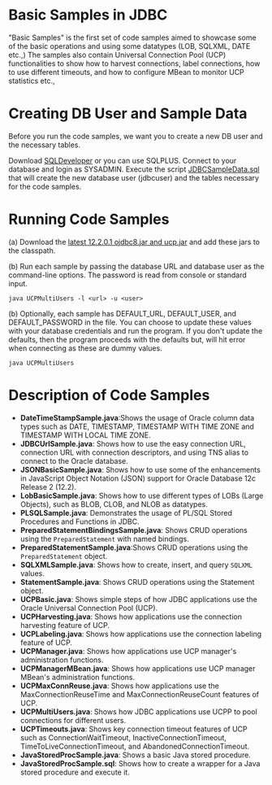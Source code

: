
# Basic Samples in JDBC 

"Basic Samples" is the first set of code samples aimed to showcase some 
of the basic operations and using some datatypes (LOB, SQLXML, DATE etc.,)
The samples also contain Universal Connection Pool (UCP) functionalities to show
how to harvest connections, label connections, how to use different timeouts, and
how to configure MBean to monitor UCP statistics etc., 

# Creating DB User and Sample Data 
Before you run the code samples, we want you to create a new DB user and the necessary tables. 

Download [SQLDeveloper](http://www.oracle.com/technetwork/developer-tools/sql-developer/downloads/sqldev-downloads-42-3802334.html) or you can use SQLPLUS. Connect to your database and login as SYSADMIN. 
Execute the script [JDBCSampleData.sql](https://github.com/oracle/oracle-db-examples/blob/basicsamples/java/jdbc/BasicSamples/JDBCSampleData.sql) that will create the new database user (jdbcuser) and the 
tables necessary for the code samples. 

# Running Code Samples 

(a) Download the [latest 12.2.0.1 ojdbc8.jar and ucp.jar](http://www.oracle.com/technetwork/database/features/jdbc/jdbc-ucp-122-3110062.html) and add these jars to the classpath. 

(b) Run each sample by passing the database URL and database user as the command-line 
options. The password is read from console or standard input.  

```java UCPMultiUsers -l <url> -u <user>```
  
(b) Optionally, each sample has DEFAULT_URL, DEFAULT_USER, and DEFAULT_PASSWORD 
in the file. You can choose to update these values with your database credentials
and run the program. If you don't update the defaults, then the program proceeds with the defaults
but, will hit error when connecting as these are dummy values.

```java UCPMultiUsers```

# Description of Code Samples 

*  **DateTimeStampSample.java**:Shows the usage of Oracle column data types such as DATE, TIMESTAMP, TIMESTAMP WITH TIME ZONE and TIMESTAMP WITH LOCAL TIME ZONE. 
* **JDBCUrlSample.java**: Shows how to use the easy connection URL, connection URL with connection descriptors, and using TNS alias to connect to the Oracle database. 
* **JSONBasicSample.java**: Shows how to use some of the enhancements in JavaScript Object Notation (JSON) support for Oracle Database 12c Release 2 (12.2).
* **LobBasicSample.java**: Shows how to use different types of LOBs (Large Objects), such as BLOB, CLOB, and NLOB as datatypes. 
* **PLSQLSample.java**: Demonstrates the usage of PL/SQL Stored Procedures and Functions in JDBC.
* **PreparedStatementBindingsSample.java**: Shows CRUD operations using the ```PreparedStatement``` with named bindings.
* **PreparedStatementSample.java**:Shows CRUD operations using the ```PreparedStatement``` object.
* **SQLXMLSample.java**: Shows how to create, insert, and query ``SQLXML`` values. 
* **StatementSample.java**: Shows CRUD operations using the Statement object.
* **UCPBasic.java**: Shows simple steps of how JDBC applications use the Oracle Universal Connection Pool (UCP).
* **UCPHarvesting.java**: Shows how applications use the connection harvesting feature of UCP.
* **UCPLabeling.java**: Shows how applications use the connection labeling feature of UCP.
* **UCPManager.java**: Shows how applications use UCP manager's administration functions. 
* **UCPManagerMBean.java**: Shows how applications use UCP manager MBean's administration functions. 
* **UCPMaxConnReuse.java**: Shows how applications use the MaxConnectionReuseTime and MaxConnectionReuseCount features of UCP. 
* **UCPMultiUsers.java**: Shows how JDBC applications use UCPP to pool connections for different users.
* **UCPTimeouts.java**: Shows key connection timeout features of UCP such as ConnectionWaitTimeout, InactiveConnectionTimeout, TimeToLiveConnectionTimeout, and AbandonedConnectionTimeout.
* **JavaStoredProcSample.java**: Shows a basic Java stored procedure.
* **JavaStoredProcSample.sql**: Shows how to create a wrapper for a Java stored procedure and execute it.
     



